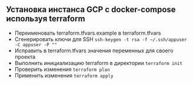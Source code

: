 ## Установка инстанса GCP с docker-compose используя terraform
 - Переименовать terraform.tfvars.example в terraform.tfvars
 - Сгенерировать ключи для SSH ```ssh-keygen -t rsa -f ~/.ssh/appuser -C appuser -P ""```
 - Исправить в terraform.tfvars значения переменных для своего проекта
 - Выполнить инициализацию terraform в директории ```terraform init```
 - Проверить изменения ```terraform plan```
 - Применить изменения ```terraform apply```
 
